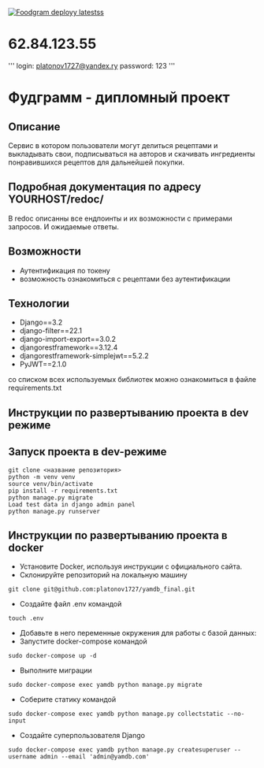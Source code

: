 [![Foodgram deployy latestss](https://github.com/platonov1727/foodgram-project-react/actions/workflows/django.yml/badge.svg)](https://github.com/platonov1727/foodgram-project-react/actions/workflows/django.yml)

# 62.84.123.55
'''
login: platonov1727@yandex.ry
password: 123
'''

# Фудграмм - дипломный проект

## Описание

Сервис в котором пользователи могут делиться рецептами и выкладывать свои, подписываться на авторов и скачивать ингредиенты понравившихся рецептов для дальнейшей покупки.

## Подробная документация по адресу YOURHOST/redoc/

В redoc описанны все ендпоинты и их возможности с примерами запросов. И ожидаемые ответы.

## Возможности

- Аутентификация по токену
- возможность ознакомиться с рецептами без аутентификации

## Технологии

- Django==3.2
- django-filter==22.1
- django-import-export==3.0.2
- djangorestframework==3.12.4
- djangorestframework-simplejwt==5.2.2
- PyJWT==2.1.0

со списком всех используемых библиотек можно ознакомиться в файлe requirements.txt

## Инструкции по развертыванию проекта в dev режиме

## Запуск проекта в dev-режиме

```code
git clone <название репозитория>
python -m venv venv
source venv/bin/activate
pip install -r requirements.txt
python manage.py migrate
Load test data in django admin panel
python manage.py runserver
```

## Инструкции по развертыванию проекта в docker

- Установите Docker, используя инструкции с официального сайта.
- Склонируйте репозиторий на локальную машину

```code
git clone git@github.com:platonov1727/yamdb_final.git
```

- Создайте файл .env командой

```code
touch .env
```

- Добавьте в него переменные окружения для работы с базой данных:
- Запустите docker-compose командой

```code
sudo docker-compose up -d
```

- Выполните миграции

```code
sudo docker-compose exec yamdb python manage.py migrate
```

- Соберите статику командой

```code
sudo docker-compose exec yamdb python manage.py collectstatic --no-input
```

- Создайте суперпользователя Django

```code
sudo docker-compose exec yamdb python manage.py createsuperuser --username admin --email 'admin@yamdb.com'
```
